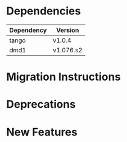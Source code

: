 Dependencies
============

Dependency | Version
-----------|---------
tango      | v1.0.4
dmd1       | v1.076.s2

Migration Instructions
======================

Deprecations
============

New Features
============

